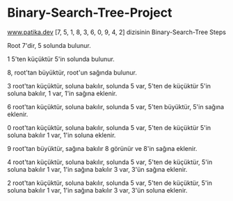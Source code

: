 # Binary-Search-Tree-Project
 www.patika.dev 
 [7, 5, 1, 8, 3, 6, 0, 9, 4, 2] dizisinin Binary-Search-Tree  Steps
 
 Root 7'dir, 5 solunda bulunur.
 
 1 5'ten küçüktür 5'in solunda bulunur.
 
 8, root'tan büyüktür, root'un sağında bulunur.
 
 3 root'tan küçüktür, soluna bakılır, solunda 5 var, 5'ten de küçüktür 5'in soluna bakılır, 1 var, 1'in sağına eklenir.
 
 6 root'tan küçüktür, soluna bakılır, solunda 5 var, 5'ten büyüktür, 5'in sağına eklenir.
 
 0 root'tan küçüktür, soluna bakılır, solunda 5 var, 5'ten de küçüktür 5'in soluna bakılır 1 var, 1'in soluna eklenir.
 
 9 root'tan büyüktür, sağına bakılır 8 görünür ve 8'in sağına eklenir.
 
 4 root'tan küçüktür, soluna bakılır, solunda 5 var, 5'ten de küçüktür, 5'in soluna bakılır 1 var, 1'in sağına bakılır 3 var, 3'ün sağına eklenir.
 
2 root'tan küçüktür, soluna bakılır, solunda 5 var, 5'ten de küçüktür, 5'in soluna bakılır 1 var, 1'in sağına bakılır 3 var, 3'ün soluna eklenir.

